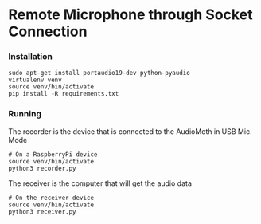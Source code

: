 # Remote Microphone through Socket Connection

### Installation
```
sudo apt-get install portaudio19-dev python-pyaudio
virtualenv venv
source venv/bin/activate
pip install -R requirements.txt
```

### Running

The recorder is the device that is connected to the AudioMoth in USB Mic. Mode

```
# On a RaspberryPi device
source venv/bin/activate
python3 recorder.py
```

The receiver is the computer that will get the audio data
```
# On the receiver device
source venv/bin/activate
python3 receiver.py
```
